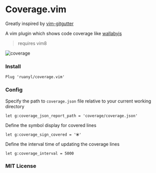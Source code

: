 # Coverage.vim

Greatly inspired by [vim-gitgutter](https://github.com/airblade/vim-gitgutter)

A vim plugin which shows code coverage like [wallabyjs](https://wallabyjs.com/)

> requires vim8

![coverage](https://cloud.githubusercontent.com/assets/486382/21000678/e4dc204a-bd24-11e6-9847-a4568511c1f3.png)


### Install

```
Plug 'ruanyl/coverage.vim'
```

### Config

Specify the path to `coverage.json` file relative to your current working directory

```
let g:coverage_json_report_path = 'coverage/coverage.json'
```

Define the symbol display for covered lines

```
let g:coverage_sign_covered = '⦿'
```

Define the interval time of updating the coverage lines

```
let g:coverage_interval = 5000
```

### MIT License
